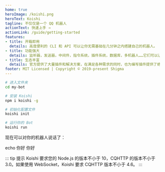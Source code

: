 ```yaml
---
home: true
heroImage: /koishi.png
heroText: Koishi
tagline: 不仅仅是一个 QQ 机器人
actionText: 快速上手 →
actionLink: /guide/getting-started
features:
- title: 开箱即用
  details: 高度便利的 CLI 和 API 可以让你无需基础在几分钟之内搭建自己的机器人。
- title: 功能强大
  details: 监听器，发送器，中间件，指令系统，插件系统，数据库，多机器人……它们可以让你顺利实现任何需求。
- title: 生态丰富
  details: 官方提供了大量插件和解决方案，在满足各种需求的同时，也为编写插件提供了绝佳的范例。
footer: MIT Licensed | Copyright © 2019-present Shigma
---
```


```sh shell
# 进入文件夹
cd my-bot

# 安装 Koishi
npm i koishi -g

# 初始化配置文件
koishi init

# 运行你的 Bot
koishi run
```

现在可以对你的机器人说话了：

<panel-view title="聊天记录">
<chat-message nickname="Alice" color="#cc0066">echo 你好</chat-message>
<chat-message nickname="Koishi" avatar="/koishi.png">你好</chat-message>
</panel-view>

::: tip 提示
Koishi 要求您的 Node.js 的版本不小于 10，CQHTTP 的版本不小于 3.0。如果使用 WebSocket，Koishi 要求 CQHTTP 版本不小于 4.6。
:::
